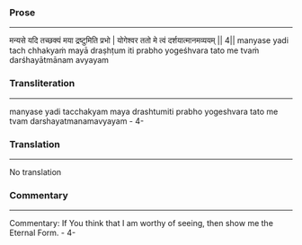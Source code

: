 ### Prose 
 --- 
मन्यसे यदि तच्छक्यं मया द्रष्टुमिति प्रभो |
योगेश्वर ततो मे त्वं दर्शयात्मानमव्ययम् || 4||
manyase yadi tach chhakyaṁ mayā draṣhṭum iti prabho
yogeśhvara tato me tvaṁ darśhayātmānam avyayam

### Transliteration 
 --- 
manyase yadi tacchakyam maya drashtumiti prabho yogeshvara tato me tvam darshayatmanamavyayam - 4-

### Translation 
 --- 
No translation

### Commentary 
 --- 
Commentary: If You think that I am worthy of seeing, then show me the Eternal Form. - 4-